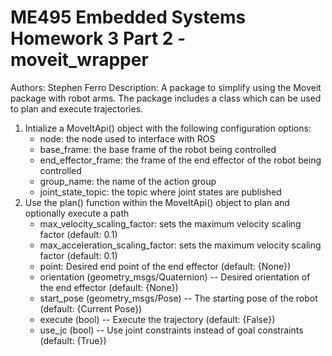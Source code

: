 # ME495 Embedded Systems Homework 3 Part 2 - moveit_wrapper
Authors: Stephen Ferro
Description: A package to simplify using the Moveit package with robot arms. The package includes a class which can be used to plan and execute trajectories. 
1. Intialize a MoveItApi() object with the following configuration options:
    - node: the node used to interface with ROS
    - base_frame: the base frame of the robot being controlled
    - end_effector_frame: the frame of the end effector of the robot being controlled 
    - group_name: the name of the action group
    - joint_state_topic: the topic where joint states are published
2. Use the plan() function within the MoveItApi() object to plan and optionally execute a path
    - max_velocity_scaling_factor: sets the maximum velocity scaling factor (default: 0.1)
    - max_acceleration_scaling_factor: sets the maximum velocity scaling factor (default: 0.1)
    - point: Desired end point of the end effector (default: {None})
    - orientation (geometry_msgs/Quaternion) -- Desired orientation of the end effector (default: {None})
    - start_pose (geometry_msgs/Pose) -- The starting pose of the robot (default: {Current Pose})
    - execute (bool) -- Execute the trajectory (default: {False})
    - use_jc (bool) -- Use joint constraints instead of goal constraints (default: {True})
